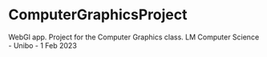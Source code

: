 # ComputerGraphicsProject
WebGl app. Project for the Computer Graphics class. LM Computer Science - Unibo - 1 Feb 2023
